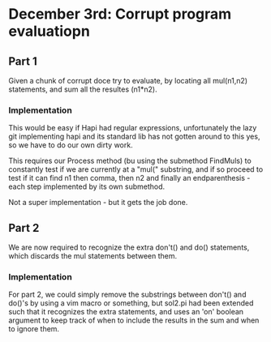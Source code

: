 # December 3rd: Corrupt program evaluatiopn

## Part 1
Given a chunk of corrupt doce try to evaluate, by locating all mul(n1,n2) statements, and sum all the resultes (n1*n2).

### Implementation
This would be easy if Hapi had regular expressions, unfortunately the lazy git implementing hapi and its standard lib has not gotten around to this yes, so we have to do our own dirty work.

This requires our Process method (bu using the submethod FindMuls) to constantly test if we are currently at a "mul(" substring, and if so proceed to test if it can find n1 then comma, then n2 and finally an endparenthesis - each step implemented by its own submethod.

Not a super implementation - but it gets the job done.

## Part 2
We are now required to recognize the extra don't() and do() statements, which
discards the mul statements between them.

### Implementation
For part 2, we could simply remove the substrings between don't() and do()'s by using a vim macro or something, but sol2.pi had been extended such that it recognizes the extra statements, and uses an 'on' boolean argument to keep track of when to include the results in the sum and when to ignore them.

